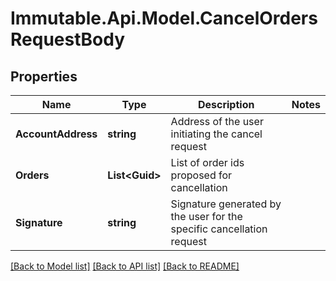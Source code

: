# Immutable.Api.Model.CancelOrdersRequestBody

## Properties

Name | Type | Description | Notes
------------ | ------------- | ------------- | -------------
**AccountAddress** | **string** | Address of the user initiating the cancel request | 
**Orders** | **List&lt;Guid&gt;** | List of order ids proposed for cancellation | 
**Signature** | **string** | Signature generated by the user for the specific cancellation request | 

[[Back to Model list]](../README.md#documentation-for-models) [[Back to API list]](../README.md#documentation-for-api-endpoints) [[Back to README]](../README.md)

